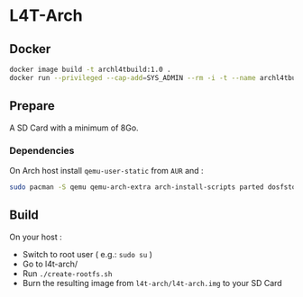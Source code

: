# L4T-Arch

## Docker

```sh
docker image build -t archl4tbuild:1.0 .
docker run --privileged --cap-add=SYS_ADMIN --rm -i -t --name archl4tbuild archl4tbuild:1.0
```

## Prepare

A SD Card with a minimum of 8Go.

### Dependencies

On Arch host install `qemu-user-static` from `AUR` and :

```sh
sudo pacman -S qemu qemu-arch-extra arch-install-scripts parted dosfstools wget libarchive lvm2 multipath-tools
```

## Build

On your host :

- Switch to root user ( e.g.: `sudo su` )
- Go to l4t-arch/
- Run `./create-rootfs.sh`
- Burn the resulting image from `l4t-arch/l4t-arch.img` to your SD Card
